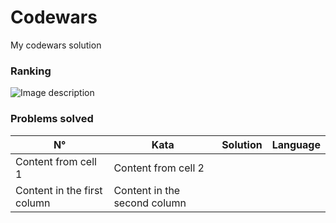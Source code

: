 # Codewars
My codewars solution
### Ranking
![Image description](https://www.codewars.com/users/Pierlu1586/badges/large)
### Problems solved
N° | Kata | Solution | Language
------------ | ------------- | ------------- | -------------
Content from cell 1 | Content from cell 2
Content in the first column | Content in the second column
